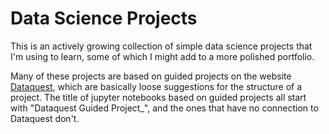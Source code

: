 # Data Science Projects
This is an actively growing collection of simple data science projects that I'm using to learn, some of which I might add to 
a more polished portfolio.

Many of these projects are based on guided projects on the website [Dataquest](https://www.dataquest.io/), which are basically
loose suggestions for the structure of a project. The title of jupyter notebooks based on guided projects all start with "Dataquest Guided Project_", and the ones that have no connection to Dataquest don't.
